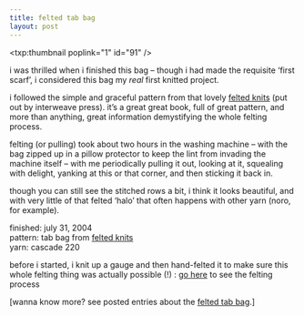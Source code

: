 ```yaml
---
title: felted tab bag
layout: post
---
```


<span class="pic"><txp:thumbnail poplink="1" id="91" /></span>

i was thrilled when i finished this bag &#8211; though i had made the requisite &#8216;first scarf&#8217;, i considered this bag my *real* first knitted project. 

i followed the simple and graceful pattern from that lovely [felted knits][1] (put out by interweave press). it&#8217;s a great great book, full of great pattern, and more than anything, great information demystifying the whole felting process.

felting (or pulling) took about two hours in the washing machine &#8211; with the bag zipped up in a pillow protector to keep the lint from invading the machine itself &#8211; with me periodically pulling it out, looking at it, squealing with delight, yanking at this or that corner, and then sticking it back in.

though you can still see the stitched rows a bit, i think it looks beautiful, and with very little of that felted &#8216;halo&#8217; that often happens with other yarn (noro, for example). 

finished: july 31, 2004  
pattern: tab bag from [felted knits][1]  
yarn: cascade 220

before i started, i knit up a gauge and then hand-felted it to make sure this whole felting thing was actually possible (!) : [go here][2] to see the felting process 

[wanna know more? see posted entries about the [felted tab bag][3].]

 [1]: http://www.interweave.com/knit/books/felted_knits.asp
 [2]: http://www.mellowtrouble.net/fotos/felting/
 [3]: http://mellowtrouble.net/journal/?c=felted+bag